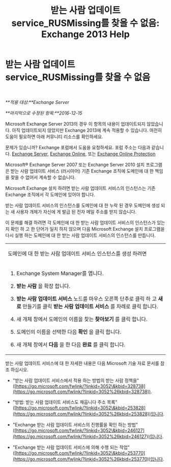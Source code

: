 ﻿---
title: '받는 사람 업데이트 service_RUSMissing를 찾을 수 없음: Exchange 2013 Help'
TOCTitle: 받는 사람 업데이트 service_RUSMissing를 찾을 수 없음
ms:assetid: 920fbf51-d5e4-4ac6-869f-7f1c5d9a3024
ms:mtpsurl: https://technet.microsoft.com/ko-kr/library/ms.exch.setupreadiness.rusmissing(v=EXCHG.150)
ms:contentKeyID: 50483669
ms.date: 05/22/2018
mtps_version: v=EXCHG.150
ms.translationtype: MT
---

# 받는 사람 업데이트 service\_RUSMissing를 찾을 수 없음

 

_**적용 대상:**Exchange Server_

_**마지막으로 수정된 항목:**2016-12-15_

Microsoft Exchange Server 2013의 경우 이 항목의 내용이 업데이트되지 않았습니다. 아직 업데이트되지 않았지만 Exchange 2013에 계속 적용할 수 있습니다. 여전히 도움이 필요하면 아래 커뮤니티 리소스를 확인하세요.

문제가 있습니까? Exchange 포럼에서 도움을 요청하세요. 포럼 주소는 다음과 같습니다. [Exchange Server](https://go.microsoft.com/fwlink/p/?linkid=60612), [Exchange Online](https://go.microsoft.com/fwlink/p/?linkid=267542), 또는 [Exchange Online Protection](https://go.microsoft.com/fwlink/p/?linkid=285351)

Microsoft® Exchange Server 2007 또는 Exchange Server 2010 설치 프로그램은 받는 사람 업데이트 서비스 (러시아어) 기존 Exchange 조직에 도메인에 대 한 책임을 찾을 수 없어서 계속할 수 없습니다.

Microsoft Exchange 설치 하려면 받는 사람 업데이트 서비스의 인스턴스는 기존 Exchange 조직에서 각 도메인에 있어야 합니다.

받는 사람 업데이트 서비스의 인스턴스를 도메인에 대 한 누락 된 경우 도메인에 생성 되는 새 사용자 개체가 자신에 게 발급 된 전자 메일 주소를 받지 않습니다.

이 문제를 해결 하려면 각 도메인에 대 한 받는 사람 업데이트 서비스의 인스턴스가 있는지 확인 하 고 한 단어가 일치 하지 않으며 다음 Microsoft Exchange 설치 프로그램을 다시 실행 하는 도메인에 대 한 받는 사람 업데이트 서비스의 인스턴스를 만듭니다.


<table>
<colgroup>
<col style="width: 100%" />
</colgroup>
<tbody>
<tr class="odd">
<td><p>도메인에 대 한 받는 사람 업데이트 서비스 인스턴스를 생성 하려면</p></td>
</tr>
<tr class="even">
<td><ol>
<li><p>Exchange System Manager를 엽니다.</p></li>
<li><p><strong>받는 사람</strong> 을 확장 합니다.</p></li>
<li><p><strong>받는 사람 업데이트 서비스</strong> 노드를 마우스 오른쪽 단추로 클릭 하 고 <strong>새로</strong> 만들기를 클릭 <strong>받는 사람 업데이트 서비스</strong> 를 차례로 클릭 합니다.</p></li>
<li><p>새 개체 창에서 도메인의 이름을 찾는 <strong>찾아보기</strong> 를 클릭 합니다.</p></li>
<li><p>도메인의 이름을 선택한 다음 <strong>확인</strong> 을 클릭 합니다.</p></li>
<li><p>새 개체 창에서 <strong>다음</strong> 을 한 다음 <strong>완료</strong> 를 클릭 합니다.</p></li>
</ol></td>
</tr>
</tbody>
</table>


받는 사람 업데이트 서비스에 대 한 자세한 내용은 다음 Microsoft 기술 자료 문서를 참조 하십시오.

  - "받는 사람 업데이트 서비스에서 적용 하는 방법의 받는 사람 정책을" ([https://go.microsoft.com/fwlink/?linkid=3052\&kbid=328738](https://go.microsoft.com/fwlink/?linkid=3052%26kbid=328738)).

  - "방법: 받는 사람 업데이트 서비스도 채웁니다 주소 목록" ([https://go.microsoft.com/fwlink/?linkid=3052\&kbid=253828](https://go.microsoft.com/fwlink/?linkid=3052%26kbid=253828))입니다.

  - "Exchange 받는 사람 업데이트 서비스의 진행률을 확인 하는 방법" ([https://go.microsoft.com/fwlink/?linkid=3052\&kbid=246127](https://go.microsoft.com/fwlink/?linkid=3052%26kbid=246127))입니다.

  - "Exchange 받는 사람 업데이트 서비스에 의해 수행 되는 작업" ([https://go.microsoft.com/fwlink/?linkid=3052\&kbid=253770](https://go.microsoft.com/fwlink/?linkid=3052%26kbid=253770))입니다.

